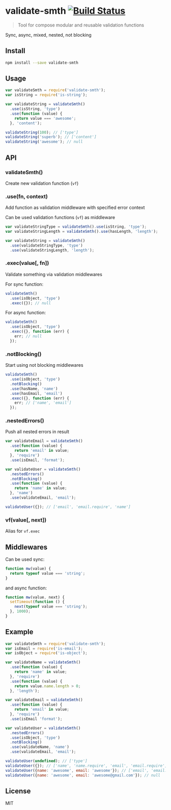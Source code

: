 # validate-smth [![Build Status][travis-image]][travis-url]

  > Tool for compose modular and reusable validation functions

  Sync, async, mixed, nested, not blocking

## Install

```sh
npm install --save validate-smth
```

## Usage

```js
var validateSmth = require('validate-smth');
var isString = require('is-string');

var validateString = validateSmth()
  .use(isString, 'type')
  .use(function (value) {
    return value === 'awesome';
  }, 'content');

validateString(100); // ['type']
validateString('superb'); // ['content']
validateString('awesome'); // null
```

## API

### validateSmth()

  Create new validation function (`vf`)

### .use(fn, context)

  Add function as validation middleware with specified error context

  Can be used validation functions (`vf`) as middleware

```js
var validateStringType = validateSmth().use(isString, 'type');
var validateStringLength = validateSmth().use(hasLength, 'length');

var validateString = validateSmth()
  .use(validateStringType, 'type')
  .use(validateStringLength, 'length');
```

### .exec(value[, fn])

  Validate something via validation middlewares

  For sync function:

```js
validateSmth()
  .use(isObject, 'type')
  .exec({}); // null
```

  For async function:

```js
validateSmth()
  .use(isObject, 'type')
  .exec({}, function (err) {
    err; // null
  });
```

### .notBlocking()

  Start using not blocking middlewares

```js
validateSmth()
  .use(isObject, 'type')
  .notBlocking()
  .use(hasName, 'name')
  .use(hasEmail, 'email')
  .exec({}, function (err) {
    err; // ['name', 'email']
  });
```

### .nestedErrors()

  Push all nested errors in result

```js
var validateEmail = validateSmth()
  .use(function (value) {
    return 'email' in value;
  }, 'require')
  .use(isEmail, 'format');

var validateUser = validateSmth()
  .nestedErrors()
  .notBlocking()
  .use(function (value) {
    return 'name' in value;
  }, 'name')
  .use(validateEmail, 'email');

validateUser({}); // ['email', 'email.require', 'name']
```

### vf(value[, next])

  Alias for `vf.exec`

## Middlewares

  Can be used sync:

```js
function mw(value) {
  return typeof value === 'string';
}
```

  and async function:

```js
function mw(value, next) {
  setTimeout(function () {
    next(typeof value === 'string');
  }, 1000);
}
```

## Example

```js
var validateSmth = require('validate-smth');
var isEmail = require('is-email');
var isObject = require('is-object');

var validateName = validateSmth()
  .use(function (value) {
    return 'name' in value;
  }, 'require')
  .use(function (value) {
    return value.name.length > 0;
  }, 'length');

var validateEmail = validateSmth()
  .use(function (value) {
    return 'email' in value;
  }, 'require')
  .use(isEmail 'format');

var validateUser = validateSmth()
  .nestedErrors()
  .use(isObject, 'type')
  .notBlocking()
  .use(validateName, 'name')
  .use(validateEmail, 'email');

validateUser(undefined); // ['type']
validateUser({}); // ['name', 'name.require', 'email', 'email.require']
validateUser({name: 'awesome', email: 'awesome'}); // ['email', 'email.format']
validateUser({name: 'awesome', email: 'awesome@gmail.com'}); // null
```

## License

  MIT

[travis-url]: https://travis-ci.org/andrepolischuk/validate-smth
[travis-image]: https://travis-ci.org/andrepolischuk/validate-smth.svg?branch=master
